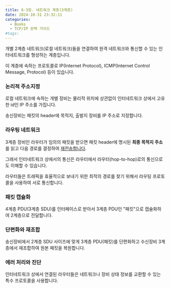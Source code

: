 ```yaml
---
title: 6-3장. 네트워크 계층(3계층)
date: 2024-10-31 23:32:11
categories:
  - Books
  - TCP/IP 완벽 가이드
#tags:
---
```

개별 2계층 네트워크(로컬 네트워크)들을 연결하여 원격 네트워크와 통신할 수 있는 인터네트워크를 형성하는 계층입니다.

이 계층에 속하는 프로토콜로 IP(Internet Protocol), ICMP(Internet Control Message, Protocol) 등이 있습니다.

### 논리적 주소지정

로컬 네트워크에 속하는 개별 장비는 물리적 위치에 상관없이 인터네트워크 상에서 고유한 id인 IP 주소를 가집니다.

송신장비는 패킷의 header에 목적지, 출발지 장비를 IP 주소로 지정합니다.

### 라우팅 네트워크

3계층 장비인 라우터가 임의의 패킷을 받으면 패킷 header에 명시된 **최종 목적지 주소**를 읽고 다음 경로를 결정하여 [재전송합니다](../chapter-5-3).

그래서 인터네트워크 상에서의 통신은 라우터에서 라우터(hop-to-hop)로의 통신으로도 이해할 수 있습니다.

라우터들은 트래픽을 효율적으로 보내기 위한 최적의 경로를 찾기 위해서 라우팅 프로토콜을 사용하여 서로 통신합니다.

### 패킷 캡슐화

4계층 PDU(3계층 SDU)를 인터페이스로 받아서 3계층 PDU인 "패킷"으로 캡슐화하여 2계층으로 전달합니다.

### 단편화와 재조합

송신장비에서 2계층 SDU 사이즈에 맞게 3계층 PDU(패킷)를 단편화하고 수신장비 3계층에서 재조합하여 원본 패킷을 복원합니다.

### 에러 처리와 진단

인터네트워크 상에서 연결된 라우터들은 네트워크나 장비 상태 정보를 교환할 수 있는 특수 프로토콜을 사용합니다.
